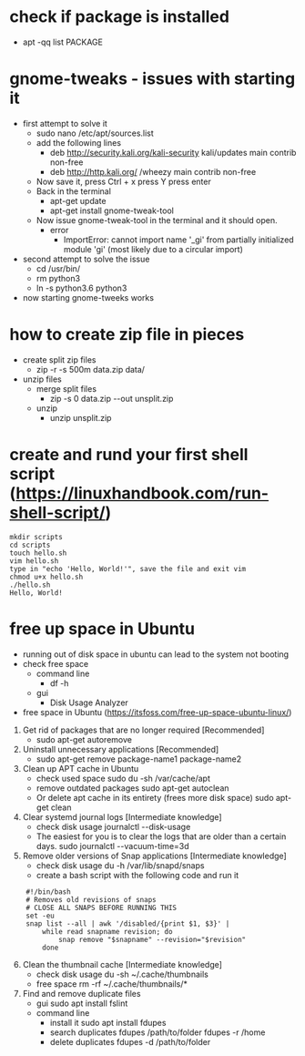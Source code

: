 
# check if package is installed
* apt -qq list PACKAGE

# gnome-tweaks - issues with starting it
* first attempt to solve it
    * sudo nano /etc/apt/sources.list
    * add the following lines
        * deb http://security.kali.org/kali-security kali/updates main contrib non-free
        * deb http://http.kali.org/ /wheezy main contrib non-free
    * Now save it, press Ctrl + x press Y press enter
    * Back in the terminal
        * apt-get update
        * apt-get install gnome-tweak-tool
    * Now issue gnome-tweak-tool in the terminal and it should open.
        * error
            * ImportError: cannot import name '_gi' from partially initialized module 'gi' (most likely due to a circular import)
* second attempt to solve the issue    
    * cd /usr/bin/
    * rm python3
    * ln -s python3.6 python3
* now starting gnome-tweeks works

# how to create zip file in pieces
* create split zip files 
    * zip -r -s 500m data.zip data/
* unzip files
    * merge split files  
    	* zip -s 0 data.zip --out unsplit.zip
    * unzip
        * unzip unsplit.zip  
# create and rund your first shell script (https://linuxhandbook.com/run-shell-script/)
    mkdir scripts
	cd scripts
	touch hello.sh
	vim hello.sh
	type in "echo 'Hello, World!'", save the file and exit vim
	chmod u+x hello.sh
	./hello.sh
	Hello, World!
# free up space in Ubuntu
* running out of disk space in ubuntu can lead to the system not booting
* check free space
	* command line
		* df -h
	* gui
		* Disk Usage Analyzer
* free space in Ubuntu (https://itsfoss.com/free-up-space-ubuntu-linux/)
1. Get rid of packages that are no longer required [Recommended]
	* sudo apt-get autoremove
2. Uninstall unnecessary applications [Recommended]
	* sudo apt-get remove package-name1 package-name2
3. Clean up APT cache in Ubuntu
	* check used space
		sudo du -sh /var/cache/apt
	* remove outdated packages
		sudo apt-get autoclean
	*  Or delete apt cache in its entirety (frees more disk space)
		sudo apt-get clean
4. Clear systemd journal logs [Intermediate knowledge]
	* check disk usage
		journalctl --disk-usage
	* The easiest for you is to clear the logs that are older than a certain days.
		sudo journalctl --vacuum-time=3d
5. Remove older versions of Snap applications [Intermediate knowledge]
	* check disk usage
		du -h /var/lib/snapd/snaps
	* create a bash script with the following code and run it
```
	#!/bin/bash
	# Removes old revisions of snaps
	# CLOSE ALL SNAPS BEFORE RUNNING THIS
	set -eu
	snap list --all | awk '/disabled/{print $1, $3}' |
		while read snapname revision; do
			snap remove "$snapname" --revision="$revision"
		done
```
6. Clean the thumbnail cache [Intermediate knowledge]
	* check disk usage
		du -sh ~/.cache/thumbnails
	* free space
		rm -rf ~/.cache/thumbnails/*
7. Find and remove duplicate files
	* gui
		sudo apt install fslint
	* command line
		* install it
			sudo apt install fdupes
		* search duplicates
			fdupes /path/to/folder
			fdupes -r /home
		* delete duplicates
			fdupes -d /path/to/folder
		
		
		
